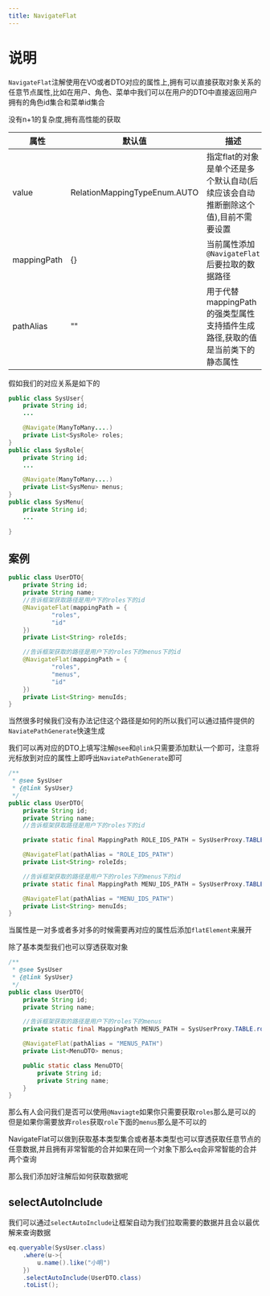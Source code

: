 ```yaml
---
title: NavigateFlat
---
```


# 说明
`NavigateFlat`注解使用在VO或者DTO对应的属性上,拥有可以直接获取对象关系的任意节点属性,比如在用户、角色、菜单中我们可以在用户的DTO中直接返回用户拥有的角色id集合和菜单id集合

没有n+1的复杂度,拥有高性能的获取

属性  | 默认值 | 描述  
--- | --- | --- 
value | RelationMappingTypeEnum.AUTO | 指定flat的对象是单个还是多个默认自动(后续应该会自动推断删除这个值),目前不需要设置
mappingPath | {} | 当前属性添加`@NavigateFlat`后要拉取的数据路径
pathAlias | "" | 用于代替mappingPath的强类型属性支持插件生成路径,获取的值是当前类下的静态属性

假如我们的对应关系是如下的
```java
public class SysUser{
    private String id;
    ...

    @Navigate(ManyToMany....)
    private List<SysRole> roles;
}
public class SysRole{
    private String id;
    ...

    @Navigate(ManyToMany....)
    private List<SysMenu> menus;
}
public class SysMenu{
    private String id;
    ...

}
```


## 案例

```java
public class UserDTO{
    private String id;
    private String name;
    //告诉框架获取路径是用户下的roles下的id
    @NavigateFlat(mappingPath = {
            "roles",
            "id"
    })
    private List<String> roleIds;

    //告诉框架获取的路径是用户下的roles下的menus下的id
    @NavigateFlat(mappingPath = {
            "roles",
            "menus",
            "id"
    })
    private List<String> menuIds;
}

```
当然很多时候我们没有办法记住这个路径是如何的所以我们可以通过插件提供的`NaviatePathGenerate`快速生成

我们可以再对应的DTO上填写注解`@see`和`@link`只需要添加默认一个即可，注意将光标放到对应的属性上即呼出`NaviatePathGenerate`即可
```java
/**
 * @see SysUser
 * {@link SysUser}
 */
public class UserDTO{
    private String id;
    private String name;
    //告诉框架获取路径是用户下的roles下的id

    private static final MappingPath ROLE_IDS_PATH = SysUserProxy.TABLE.roles().flatElement().id();

    @NavigateFlat(pathAlias = "ROLE_IDS_PATH")
    private List<String> roleIds;

    //告诉框架获取的路径是用户下的roles下的menus下的id
    private static final MappingPath MENU_IDS_PATH = SysUserProxy.TABLE.roles().flatElement().menus().flatElement().id();

    @NavigateFlat(pathAlias = "MENU_IDS_PATH")
    private List<String> menuIds;
}
```
当属性是一对多或者多对多的时候需要再对应的属性后添加`flatElement`来展开

除了基本类型我们也可以穿透获取对象


```java
/**
 * @see SysUser
 * {@link SysUser}
 */
public class UserDTO{
    private String id;
    private String name;

    //告诉框架获取的路径是用户下的roles下的menus
    private static final MappingPath MENUS_PATH = SysUserProxy.TABLE.roles().flatElement().menus().flatElement();

    @NavigateFlat(pathAlias = "MENUS_PATH")
    private List<MenuDTO> menus;

    public static class MenuDTO{
        private String id;
        private String name;
    }
}
```
那么有人会问我们是否可以使用`@Naviagte`如果你只需要获取`roles`那么是可以的但是如果你需要放弃`roles`获取`role`下面的`menus`那么是不可以的

NavigateFlat可以做到获取基本类型集合或者基本类型也可以穿透获取任意节点的任意数据,并且拥有非常智能的合并如果在同一个对象下那么`eq`会非常智能的合并两个查询


那么我们添加好注解后如何获取数据呢

## selectAutoInclude
我们可以通过`selectAutoInclude`让框架自动为我们拉取需要的数据并且会以最优解来查询数据
```java
eq.queryable(SysUser.class)
    .where(u->{
        u.name().like("小明")
    })
    .selectAutoInclude(UserDTO.class)
    .toList();
```